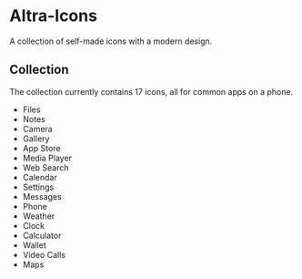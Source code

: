 # Altra-Icons
A collection of self-made icons with a modern design.

## Collection
The collection currently contains 17 icons, all for common apps on a phone.
- Files
- Notes
- Camera
- Gallery
- App Store
- Media Player
- Web Search
- Calendar
- Settings
- Messages
- Phone
- Weather
- Clock
- Calculator
- Wallet
- Video Calls
- Maps
